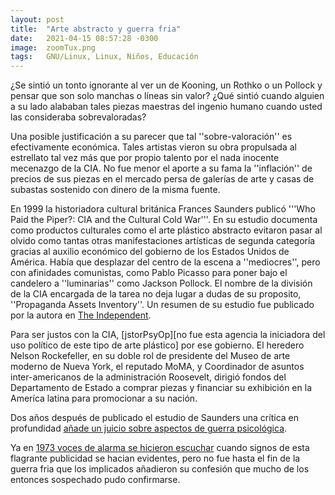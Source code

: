 ```yaml
---
layout: post
title:  "Arte abstracto y guerra fria"
date:   2021-04-15 08:57:28 -0300
image:  zoomTux.png
tags:   GNU/Linux, Linux, Niños, Educación
---
```


¿Se sintió un tonto ignorante al ver un de Kooning, un Rothko o un Pollock y pensar que son solo manchas o líneas sin valor? ¿Qué sintió cuando alguien a su lado alababan tales piezas maestras del ingenio humano cuando usted las consideraba sobrevaloradas?

Una posible justificación a su parecer que tal ''sobre-valoración'' es efectivamente económica. Tales artistas vieron su obra propulsada al estrellato tal vez más que por propio talento por el nada inocente mecenazgo de la CIA. No fue menor el aporte a su fama la ''inflación'' de precios de sus piezas en el mercado persa de galerías de arte y casas de subastas sostenido con dinero de la misma fuente. 

En 1999 la historiadora cultural británica Frances Saunders publicó '''Who Paid the Piper?: CIA and the Cultural Cold War'''. En su estudio documenta como productos culturales como el arte plástico abstracto evitaron pasar al olvido como tantas otras manifestaciones artísticas de segunda categoría gracias al auxilio económico del gobierno de los Estados Unidos de América. Había que desplazar del centro de la escena a ''mediocres'', pero con afinidades comunistas, como Pablo Picasso para poner bajo el candelero a ''luminarias'' como Jackson Pollock. El nombre de la división de la CIA encargada de la tarea no deja lugar a dudas de su proposito, ''Propaganda Assets Inventory''. Un resumen de su estudio fue publicado por la autora en [The Independent][The Independent].

Para ser justos con la CIA, [jstorPsyOp][no fue esta agencia la iniciadora del uso político de este tipo de arte plástico] por ese gobierno. El heredero Nelson Rockefeller, en su doble rol de presidente del Museo de arte moderno de Nueva York, el reputado MoMA, y Coordinador de asuntos inter-americanos de la administración Roosevelt, dirigió fondos del Departamento de Estado a comprar piezas y financiar su exhibición en la Ameríca latina para promocionar a su nación. 

Dos años después de publicado el estudio de Saunders una crítica en profundidad [añade un juicio sobre aspectos de guerra psicológica][jstorPsyOpArticle]. 

Ya en [1973 voces de alarma se hicieron escuchar][BBCWeapon] cuando signos de esta flagrante publicidad se hacian evidentes, pero no fue hasta el fin de la guerra fria que los implicados añadieron su confesión que mucho de los entonces sospechado pudo confirmarse.

<!--
Trabajos [GuardianPodcast][periodísticos posteriores] analizan el impacto en la música rock,
-->


[Piper]: https://en.wikipedia.org/wiki/Who_Paid_the_Piper%3F
[The Independent]: https://www.independent.co.uk/news/world/modern-art-was-cia-weapon-1578808.html
[GuardianPodcast]: https://www.theguardian.com/us-news/2020/may/03/rockers-and-spies-how-the-cia-used-culture-to-shred-the-iron-curtain
[jstorPsyOp]: https://daily.jstor.org/was-modern-art-really-a-cia-psy-op/
[jstorPsyOpArticle]: https://www.jstor.org/stable/20020095?mag=was-modern-art-really-a-cia-psy-op
[BBCWeapon]: https://www.bbc.com/culture/article/20161004-was-modern-art-a-weapon-of-the-cia
